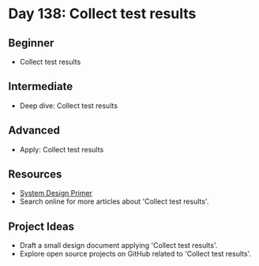 # Day 138: Collect test results

## Beginner
- Collect test results

## Intermediate
- Deep dive: Collect test results

## Advanced
- Apply: Collect test results

## Resources
- [System Design Primer](https://github.com/donnemartin/system-design-primer/search?q=Collect+test+results)
- Search online for more articles about 'Collect test results'.

## Project Ideas
- Draft a small design document applying 'Collect test results'.
- Explore open source projects on GitHub related to 'Collect test results'.
